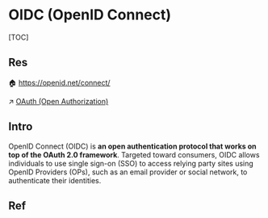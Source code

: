 # OIDC (OpenID Connect)

[TOC]



## Res
🏠 https://openid.net/connect/

↗ [OAuth (Open Authorization)](../../Web%20Authorization%20Protocols/OAuth%20(Open%20Authorization).md)



## Intro
OpenID Connect (OIDC) is **an open authentication protocol that works on top of the OAuth 2.0 framework**. Targeted toward consumers, OIDC allows individuals to use single sign-on (SSO) to access relying party sites using OpenID Providers (OPs), such as an email provider or social network, to authenticate their identities.



## Ref

